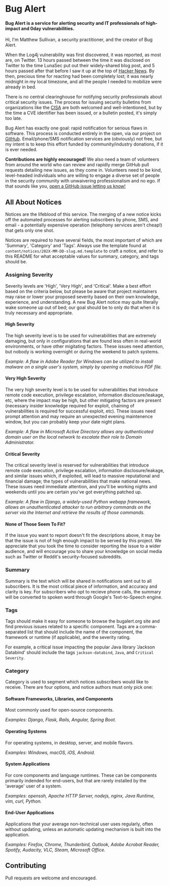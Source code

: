 # Bug Alert

#### Bug Alert is a service for alerting security and IT professionals of high-impact and 0day vulnerabilities.
Hi, I'm Matthew Sullivan, a security practitioner, and the creator of Bug Alert.

When the Log4j vulnerability was first discovered, it was reported, as most are, on Twitter.
13 hours passed between the time it was disclosed on Twitter to the time LunaSec put out their
widely-shared blog post, and 5 hours passed after that before I saw it up at the top of
[Hacker News](https://news.ycombinator.com). By then, precious time for reacting had been completely
lost; it was nearly midnight in my local timezone, and all the people I needed to mobilize were already in bed.

There is no central clearinghouse for notifying security professionals about critical security issues. The process for
issuing security bulletins from organizations like the [CISA](https://www.cisa.gov/) are both welcomed and
well-intentioned, but by the time a CVE identifier has been issued, or a bulletin posted, it's simply too late.

Bug Alert has exactly one goal: rapid notification for serious flaws in software. This process is conducted entirely in the open, via
our project on [GitHub](https://github.com/sullivanmatt/bugalert). Email/phone/SMS notification services are
(obviously) not free, but my intent is to keep this effort funded by community/industry donations, if it is ever needed.

**Contributions are highly encouraged!** We also need a team of volunteers from around the world who can review
and rapidly merge GitHub pull requests detailing new issues, as they come in. Volunteers need to be kind, level-headed
individuals who are willing to engage a diverse set of people in the security community with unwaivering professionalism
and no ego. If that sounds like you, [open a GitHub issue letting us know!](https://github.com/sullivanmatt/bugalert/issues/new?labels=personnel&title=I+would+like+to+volunteer!&body=Tell+us+about+yourself.+We+want+to+ensure+volunteers+have+relevant+security+expertise,+so+please+include+information+and/or+links+related+to+your+skillset+or+past+projects.)

## All About Notices
Notices are the lifeblood of this service. The merging of a new notice kicks off the automated processes
for alerting subscribers by phone, SMS, and email - a potentially expensive operation (telephony
services aren't cheap!) that gets only one shot.

Notices are required to have several fields, the most important of which are 'Summary', 'Category'
and 'Tags'. Always use the template found at `content/notices/202X-MM-DD-slug.md.template` to craft a
notice, and refer to this README for what acceptable values for summary, category, and tags should be.

### Assigning Severity
Severity levels are 'High', 'Very High', and 'Critical'. Make a best effort based on the criteria
below, but please be aware that project maintainers may raise or lower your proposed severity based
on their own knowledge, experience, and understanding. A new Bug Alert notice may quite literally
wake someone up out of bed; our goal should be to only do that when it is truly necessary and appropriate.

#### High Severity
The high severity level is to be used for vulnerabilities that are extremely damaging, but
only in configurations that are found less often in real-world environments, or have other migitating factors.
These issues need attention, but nobody is working overnight or during the weekend to patch systems.

_Example: A flaw in Adobe Reader for Windows can be utilized to install malware on a single user's
system, simply by opening a malicious PDF file._

#### Very High Severity
The very high severity level is to be used for vulnerabilities that introduce remote code execution,
privilege escalation, information disclosure/leakage, etc, where the impact may be high, but
other mitigating factors are present (necessary insider knowledge required for exploit, chaining
of vulnerabilities is required for successful exploit, etc). These issues need prompt attention
and may require an unexpected evening maintenence window, but you can probably keep your date night
plans.

_Example: A flaw in Microsoft Active Directory allows any authenticated domain user on the local
network to escalate their role to Domain Administrator._

#### Critical Severity
The critical severity level is reserved for vulnerabilities that introduce remote code execution,
privilege escalation, information disclosure/leakage, and similar issues which, if exploited,
will lead to massive reputational and financial damage; the types of vulnerabilities that
make national news. These issues need immediate attention, and you'll be working nights and
weekends until you are certain you've got everything patched up.

_Example: A flaw in Django, a widely-used Python webapp framework, allows an unauthenticated attacker
to run arbitrary commands on the server via the Internet and retrieve the results of those commands._

#### None of Those Seem To Fit?
If the issue you want to report doesn't fit the descriptions above, it may be that the issue
is not of high enough impact to be served by this project. We appreciate that you took the time
to consider reporting the issue to a wider audience, and will encourage you to share your
knowledge on social media such as Twitter or Reddit's security-focused subreddits.

### Summary
Summary is the text which will be shared in notifications sent out to all subscribers.  It is
the most critical piece of information, and accuracy and clarity is key. For subscribers
who opt to recieve phone calls, the summary will be converted to spoken word through Google's
Text-to-Speech engine.

### Tags
Tags should make it easy for someone to browse the bugalert.org site and find previous issues
related to a specific component. Tags are a comma-separated list that should include the name
of the component, the framework or runtime (if applicable), and the severity rating.

For example, a critical issue impacting the popular Java library 'Jackson Databind' should
include the tags `jackson-databind`, `Java`, and `Critical Severity`. 

### Category
Category is used to segment which notices subscribers would like to receive. There are four
options, and notice authors must only pick one:

#### Software Frameworks, Libraries, and Components
Most commonly used for open-source components.

_Examples: Django, Flask, Rails, Angular, Spring Boot._

#### Operating Systems
For operating systems, in desktop, server, and mobile flavors.

_Examples: Windows, macOS, iOS, Android._

#### System Applications
For core components and language runtimes. These can be components primarily indended for
end-users, but that are rarely installed by the 'average' user of a system.

_Examples: openssh, Apache HTTP Server, nodejs, nginx, Java Runtime, vim, curl, Python._

#### End-User Applications
Applications that your average non-technical user uses regularly, often without
updating, unless an automatic updating mechanism is built into the application.

_Examples: Firefox, Chrome, Thunderbird, Outlook, Adobe Acrobat Reader, Spotify,
Audacity, VLC, Steam, Microsoft Office._

## Contributing
Pull requests are welcome and encouraged.
